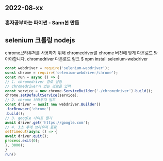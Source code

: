 ## 2022-08-xx
### 혼자공부하는 파이썬 - Sann본 만듬

## selenium 크롤링 nodejs

chrome브라우저를 사용하기 위해 chromedriver를 chrome 버전에 맞게 다운로드 받아야합니다.
chromedriver 다운로드 링크
$ npm install selenium-webdriver
```javascript
const webdriver = require('selenium-webdriver');
const chrome = require('selenium-webdriver/chrome');
const run = async () => {
// 1. chromedriver 경로 설정
// chromedriver가 있는 경로를 입력
const service = new chrome.ServiceBuilder('./chromedriver').build();
chrome.setDefaultService(service);
// 2. chrome 브라우저 빌드
const driver = await new webdriver.Builder()
.forBrowser('chrome')
.build();
// 3. google 사이트 열기
await driver.get('https://google.com');
// 4. 3초 후에 브라우저 종료
setTimeout(async () => {
await driver.quit();
process.exit(0);
}, 3000);
}
run()
```
